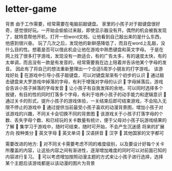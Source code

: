 # letter-game

背景
由于工作需要，经常需要在电脑前敲键盘。
家里的小孩子对于敲键盘很好奇，感觉很好玩。一开始会偷偷过来敲，即使显示器没有开。偶然的机会被我发现了，就特意帮他开机，打开一份word文档，让他看到自己敲出来的是什么东西，他感到很兴奋。
玩了几次之后，发现他的新鲜感降低了，而且在word上乱敲，没什么目的性。想着是否可以借此机会让他在游戏中熟悉键盘和英文字母。
于是在网上找了很多打字游戏，发现没有一款适合，有的广告太多，有的速度太快，有的太单调，而且没有一款是有发音的，经常需要我在边上陪着并告诉他某个字母的发音。
因此有了将自己的想法重新整理出一个合适5周岁小朋友的打字游戏。
该游戏好处
	在游戏中引导小孩子敲键盘，可以对键盘渐渐有个初步的认识
	通过敲击键盘来大罗游戏中掉落的字母，有利于增强对字母的认识
	字母掉落后，游戏会告诉小孩子掉落的字母发音
	让小孩子有自我发挥的余地，可以同时选择多个按键，有目的性的同时打落多个字母，有利于培养小孩子的动手能力和逻辑意识
	通过关卡的形式，提升小孩子的游戏体验，一关结束后即可结束游戏，不会陷入无限不停止的游戏中
	通过提供当前最受小孩子喜欢的动漫背景图，增加小孩子对该游戏的兴趣，不同关卡会切换不同的背景图
	该游戏关于小孩子打落字母的个数、丢失字母个数、和已经玩的关卡数量有统计，便于父母对小孩子玩游戏结果的了解
	集学习于游戏中，随时可结束，随时可开始，不会产生沉迷感
将来的扩展方向
按种类分
	英文字母
	英文单词
	汉语拼音
	汉字
	其他国家的文字都可

需要改进的地方:
	对不同关卡需要考虑不同的难度级别，以及要设计好每个关卡所覆盖的内容，让这些内容之间有渐进性，逐渐增加难度的同时可以对前面已知的内容进行复习。
	可以考虑增加按照动漫主题的方式来让小孩子进行选择，选择某个主题后该游戏都是以该动漫的图片为背景
